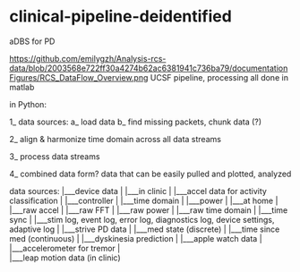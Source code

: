 # clinical-pipeline-deidentified
aDBS for PD

https://github.com/emilygzh/Analysis-rcs-data/blob/2003568e722ff30a4274b62ac6381941c736ba79/documentationFigures/RCS_DataFlow_Overview.png
UCSF pipeline, processing all done in matlab


in Python: 

1_ data sources:
    a_ load data
    b_ find missing packets, chunk data (?)
    
2_ align & harmonize time domain across all data streams

3_ process data streams

4_ combined data form? data that can be easily pulled and plotted, analyzed



data sources: 
|___device data
|   |___in clinic
|       |___accel data for activity classification
|       |___controller
|       |___time domain
|       |___power
|   |___at home
|       |___raw accel
|       |___raw FFT
|       |___raw power
|       |___raw time domain
|       |___time sync
|       |___stim log, event log, error log, diagnostics log, device settings, adaptive log
|
|___strive PD data
|   |___med state (discrete)
|   |___time since med (continuous)
|   |___dyskinesia prediction
|
|___apple watch data
|   |___accelerometer for tremor
|    
|___leap motion data (in clinic)


